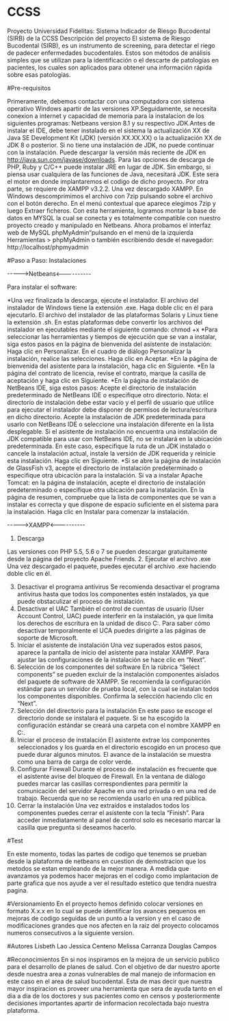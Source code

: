 # CCSS
Proyecto Universidad Fidelitas: Sistema Indicador de Riesgo Bucodental (SIRB) de la CCSS
Descripción del proyecto
El sistema de Riesgo Bucodental (SIRB), es un instrumento de screening, para detectar el riego de padecer enfermedades bucodentales. Estos son métodos de análisis simples que se utilizan para la identificación o el descarte de patologías en pacientes, los cuales son aplicados para obtener una información rápida sobre esas patologías.

#Pre-requisitos 

Primeramente, debemos contactar con una computadora con sistema  operativo Windows apartir de las versiones XP.Seguidamente, se necesita conexion a internet y capacidad de memoria para la instalacion de los siguientes programas:
Netbeans version 8.1 y su respectivo JDK.Antes de instalar el IDE, debe tener instalado en el sistema la actualización XX de Java SE Development Kit (JDK) (versión XX.XX.XX) o la actualización XX  de JDK 8 o posterior. Si no tiene una instalación de JDK, no puede continuar con la instalación. Puede descargar la versión más reciente de JDK en http://java.sun.com/javase/downloads.
Para las opciones de descarga de PHP, Ruby y C/C++ puede instalar JRE en lugar de JDK. Sin embargo, si piensa usar cualquiera de las funciones de Java, necesitará JDK. Este sera el motor en donde implantaremos el codigo de dicho proyecto. 
Por otra parte, se requiere de XAMPP v3.2.2. Una vez descargado XAMPP. En Windows descomprimimos el archivo con 7zip pulsando sobre el archivo con el botón derecho. En el menú contextual que aparece elegimos 7zip y luego Extraer ficheros.
Con esta herramienta, logramos montar la base de datos en MYSQL la cual se conecta y es totalmente compatible con nuestro proyecto creado y manipulado en Netbeans. Ahora probamos el interfaz web de MySQL phpMyAdmin“pulsando en el menú de la izquierda Herramientas > phpMyAdmin o también escribiendo desde el navegador: http://localhost/phpmyadmin

#Paso a Paso: Instalaciones 

----->Netbeans<----------

Para instalar el software:

*Una vez finalizada la descarga, ejecute el instalador.
        El archivo del instalador de Windows tiene la extensión .exe. Haga doble clic en él para ejecutarlo.
        El archivo del instalador de las plataformas Solaris y Linux tiene la extensión .sh. En estas plataformas debe convertir los archivos del instalador en ejecutables mediante el siguiente comando: chmod +x <nombre-archivo-instalador>
*Para seleccionar las herramientas y tiempos de ejecución que se van a instalar, siga estos pasos en la página de bienvenida del asistente de instalación:
        Haga clic en Personalizar.
        En el cuadro de diálogo Personalizar la instalación, realice las selecciones.
        Haga clic en Aceptar.
*En la página de bienvenida del asistente para la instalación, haga clic en Siguiente.
*En la página del contrato de licencia, revise el contrato, marque la casilla de aceptación y haga clic en Siguiente.
*En la página de instalación de NetBeans IDE, siga estos pasos:
        Acepte el directorio de instalación predeterminado de NetBeans IDE o especifique otro directorio. Nota: el directorio de instalación debe estar vacío y el perfil de usuario que utilice para ejecutar el instalador debe disponer de permisos de lectura/escritura en dicho directorio.
        Acepte la instalación de JDK predeterminada para usarlo con NetBeans IDE o seleccione una instalación diferente en la lista desplegable. Si el asistente de instalación no encuentra una instalación de JDK compatible para usar con NetBeans IDE, no se instalará en la ubicación predeterminada. En este caso, especifique la ruta de un JDK instalado o cancele la instalación actual, instale la versión de JDK requerida y reinicie esta instalación.
        Haga clic en Siguiente.
*Si se abre la página de instalación de GlassFish v3, acepte el directorio de instalación predeterminado o especifique otra ubicación para la instalación.
    Si va a instalar Apache Tomcat: en la página de instalación, acepte el directorio de instalación predeterminado o especifique otra ubicación para la instalación.
    En la página de resumen, compruebe que la lista de componentes que se van a instalar es correcta y que dispone de espacio suficiente en el sistema para la instalación.
    Haga clic en Instalar para comenzar la instalación.
  
  
----->XAMPP<----------

1. Descarga

Las versiones con PHP 5.5, 5.6 o 7 se pueden descargar gratuitamente desde la página del proyecto Apache Friends.
2. Ejecutar el archivo .exe
Una vez descargado el paquete, puedes ejecutar el archivo .exe haciendo doble clic en él.


3. Desactivar el programa antivirus
Se recomienda desactivar el programa antivirus hasta que todos los componentes estén instalados, ya que puede obstaculizar el proceso de instalación.
4. Desactivar el UAC
También el control de cuentas de usuario (User Account Control, UAC) puede interferir en la instalación, ya que limita los derechos de escritura en la unidad de disco C:\. Para saber cómo desactivar temporalmente el UCA puedes dirigirte a las páginas de soporte de Microsoft.
5. Iniciar el asistente de instalación
Una vez superados estos pasos, aparece la pantalla de inicio del asistente para instalar XAMPP. Para ajustar las configuraciones de la instalación se hace clic en “Next”.
6. Selección de los componentes del software
En la rúbrica “Select components” se pueden excluir de la instalación componentes aislados del paquete de software de XAMPP. Se recomienda la configuración estándar para un servidor de prueba local, con la cual se instalan todos los componentes disponibles. Confirma la selección haciendo clic en “Next”.
7. Selección del directorio para la instalación
En este paso se escoge el directorio donde se instalará el paquete. Si se ha escogido la configuración estándar se creará una carpeta con el nombre XAMPP en C:\.
8. Iniciar el proceso de instalación
El asistente extrae los componentes seleccionados y los guarda en el directorio escogido en un proceso que puede durar algunos minutos. El avance de la instalación se muestra como una barra de carga de color verde.
9. Configurar Firewall
Durante el proceso de instalación es frecuente que el asistente avise del bloqueo de Firewall. En la ventana de diálogo puedes marcar las casillas correspondientes para permitir la comunicación del servidor Apache en una red privada o en una red de trabajo. Recuerda que no se recomienda usarlo en una red pública.
10. Cerrar la instalación
Una vez extraídos e instalados todos los componentes puedes cerrar el asistente con la tecla “Finish”. Para acceder inmediatamente al panel de control solo es necesario marcar la casilla que pregunta si deseamos hacerlo.

#Test

En este momento, todas las partes de codigo que tenemos se prueban desde la plataforma de netbeans en cuestion de demostracion que los metodos se estan empleando de la mejor manera. A medida que avanzamos ya podemos hacer mejoras en el codigo como implantacion de parte grafica que nos ayude a ver el resultado estetico que tendra nuestra pagina. 

#Versionamiento 
En el proyecto hemos definido colocar versiones en formato X.x.x en lo cual se puede identificar los avances pequenos en mejoras de codigo  seguidas de un punto a la version y en el caso de modificaciones grandes que nos afecten en la raiz del proyecto colocamos numeros consecutivos a la siguiente version. 

#Autores
Lisbeth Lao 
Jessica Centeno
Melissa Carranza 
Douglas Campos

#Reconocimientos
En si nos inspiramos en la mejora de un servicio publico para el desarrollo de planes de salud. Con el objetivo de dar nuestro aporte desde nuestra area a zonas vulnerables de mal manejo de informacion en este caso en el area de salud bucodental. Esta de mas decir que nuestra mayor inspiracion es proveer una herramienta que sera de ayuda tanto en el dia a dia de los doctores y sus pacientes como en censos y posteriormente decisiones importantes apartir de informacion recolectada bajo nuestra plataforma. 
